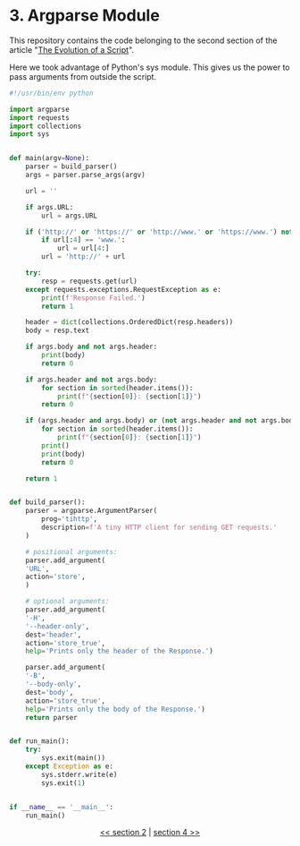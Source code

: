 # 3. Argparse Module

This repository contains the code belonging to the second section of the article "[The Evolution of a Script](https://the-coding-lab.com/posts/the-evolution-of-a-script/)".

Here we took advantage of Python's sys module. This gives us the power to pass arguments from outside the script.

```python
#!/usr/bin/env python

import argparse
import requests
import collections
import sys


def main(argv=None):
    parser = build_parser()
    args = parser.parse_args(argv)

    url = ''

    if args.URL:
        url = args.URL

    if ('http://' or 'https://' or 'http://www.' or 'https://www.') not in url:
        if url[:4] == 'www.':
            url = url[4:]
        url = 'http://' + url

    try:
        resp = requests.get(url)
    except requests.exceptions.RequestException as e:
        print(f'Response Failed.')
        return 1

    header = dict(collections.OrderedDict(resp.headers))
    body = resp.text

    if args.body and not args.header:
        print(body)
        return 0

    if args.header and not args.body:
        for section in sorted(header.items()):
            print(f"{section[0]}: {section[1]}")
        return 0

    if (args.header and args.body) or (not args.header and not args.body):
        for section in sorted(header.items()):
            print(f"{section[0]}: {section[1]}")
        print()
        print(body)
        return 0

    return 1


def build_parser():
    parser = argparse.ArgumentParser(
        prog='tihttp',
        description=f'A tiny HTTP client for sending GET requests.'
    )

    # positional arguments:
    parser.add_argument(
    'URL',
    action='store',
    )

    # optional arguments:
    parser.add_argument(
    '-H',
    '--header-only',
    dest='header',
    action='store_true',
    help='Prints only the header of the Response.')

    parser.add_argument(
    '-B',
    '--body-only',
    dest='body',
    action='store_true',
    help='Prints only the body of the Response.')
    return parser


def run_main():
    try:
        sys.exit(main())
    except Exception as e:
        sys.stderr.write(e)
        sys.exit(1)


if __name__ == '__main__':
    run_main()
```

<div>
<p align="center"><a href="https://github.com/NiklasTiede/tinyHTTPie/tree/2-Sys-Module"><< section 2</a> | <a href="https://github.com/NiklasTiede/tinyHTTPie/tree/4-Distributing-by-Installscript">section 4 >></a> </p>
</div>
